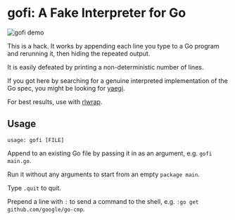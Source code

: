 # gofi: A Fake Interpreter for Go

![gofi demo](/../images/demo.gif)

This is a hack. It works by appending each line you type to a Go program and
rerunning it, then hiding the repeated output.

It is easily defeated by printing a non-deterministic number of lines.

If you got here by searching for a genuine interpreted implementation of the Go
spec, you might be looking for [yaegi][yaegi].

For best results, use with [rlwrap][rlwrap].

## Usage

```text
usage: gofi [FILE]
```

Append to an existing Go file by passing it in as an argument, e.g. `gofi
main.go`.

Run it without any arguments to start from an empty `package main`.

Type `.quit` to quit.

Prepend a line with `:` to send a command to the shell, e.g. `:go get
github.com/google/go-cmp`. 

[yaegi]: https://github.com/traefik/yaegi
[rlwrap]: https://github.com/hanslub42/rlwrap
